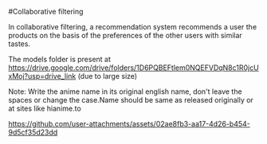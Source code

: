 #Collaborative filtering

In collaborative filtering, a recommendation system recommends a user the products on the basis of the preferences of the other users with similar tastes.


The models folder is present at https://drive.google.com/drive/folders/1D6PQBEFtlem0NQEFVDqN8c1R0jcUxMoj?usp=drive_link  (due to large size) 


Note: Write the anime name in its original english name, don't leave the spaces or change the case.Name should be same as released originally or at sites like hianime.to




https://github.com/user-attachments/assets/02ae8fb3-aa17-4d26-b454-9d5cf35d23dd

